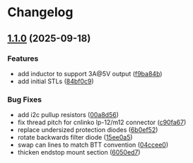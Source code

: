 # Changelog

## [1.1.0](https://github.com/mikesmitty/voron-mods/compare/v1.0.0...v1.1.0) (2025-09-18)


### Features

* add inductor to support 3A@5V output ([f9ba84b](https://github.com/mikesmitty/voron-mods/commit/f9ba84b758996ce614db99f1a1e6ac05d40e34de))
* add initial STLs ([84bf0c9](https://github.com/mikesmitty/voron-mods/commit/84bf0c93507b09e2e161a2b235d609e46c59eb38))


### Bug Fixes

* add i2c pullup resistors ([00a8d56](https://github.com/mikesmitty/voron-mods/commit/00a8d56ac600695079f0a56ccac0d25c2a2d780d))
* fix thread pitch for cnlinko lp-12/m12 connector ([c90fa67](https://github.com/mikesmitty/voron-mods/commit/c90fa67a8fdba78d55d7a4040403c3bf1a5125e0))
* replace undersized protection diodes ([6b0ef52](https://github.com/mikesmitty/voron-mods/commit/6b0ef52ab8d38af42eb50fbfd26dca6bf43d6440))
* rotate backwards filter diode ([15ee0a5](https://github.com/mikesmitty/voron-mods/commit/15ee0a5d2657056423e178ef1562fd0de1805469))
* swap can lines to match BTT convention ([04ccee0](https://github.com/mikesmitty/voron-mods/commit/04ccee05165f13f7f73c6d6e72e492a97761caea))
* thicken endstop mount section ([6050ed7](https://github.com/mikesmitty/voron-mods/commit/6050ed708c1809520257f5aa63857fc7a0a36d0d))

